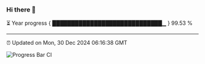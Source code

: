### Hi there 👋

⏳ Year progress { █████████████████████████████▁ } 99.53 %

---

⏰ Updated on Mon, 30 Dec 2024 06:16:38 GMT

![Progress Bar CI](https://github.com/code-lakshay/GitHub-Actions-Demo/workflows/Progress%20Bar%20CI/badge.svg)
